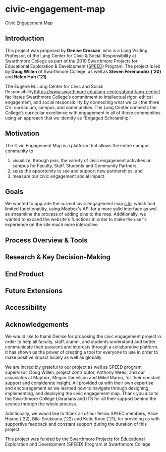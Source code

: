 # civic-engagement-map

Civic Engagement Map

## Introduction

This project was proposed by **Denise Crossan**, who is a Lang Visiting Professor, of the Lang Center for Civic & Social Responsibility at Swarthmore College as part of the 2019 Swarthmore Projects for Educational Exploration & Development ([SPEED](https://www.swarthmore.edu/its/swarthmore-projects-educational-exploration-and-development-speed-program)) Program. The project is led by **Doug Willen** of Swarthmore College, as well as **Steven Ferenandez ('20)** and **Helen Huh ('21)**.

The Eugene M. Lang Center for Civic and Social Responsibility(https://www.swarthmore.edu/lang-center/about-lang-center) facilitates Swarthmore College’s commitment to intellectual rigor, ethical engagement, and social responsibility by connecting what we call the three C’s: curriculum, campus, and communities. The Lang Center connects the College’s curricular excellence with engagement in all of those communities using an approach that we identify as “Engaged Scholarship.”

## Motivation

The Civic Engagement Map is a platform that allows the entire campus community to 
1) visualize,  through pins,  the variety of civic engagement activities on campus for Faculty, Staff, Students and Community Partners, 
2) seize the opportunity to see and support new partnerships, and 
3) measure our civic engagement social impact.  

## Goals

We wanted to upgrade the current civic engagement map [site](http://mapmyorg.net/), which had limited functionatlity, using Mapbox's API for a more solid interface as well as streamline the process of adding pins to the map. Additionally, we wanted to expand the website's functions in order to make the user's experience on the site much more interactive. 

## Process Overview & Tools

## Research & Key Decision-Making

## End Product

## Future Extensions

## Accessibility

## Acknowledgements

We would like to thank Denise for proposing the civic engagement project in order to help all faculty, staff, alumni, and students understand and better communicate their passions and interests through a collaborative platform. It has shown us the power of creating a tool for everyone to use in order to make positive impact locally as well as globally.

We are incredibly grateful to our project as well as SPEED program supervisor, Doug Willen, project contributor, Anthony Weed, and our associates at Mapbox, Megan Danielson and Mikel Maron, for their constant support and considerate insight. All provided us with their own expertise and encouragement as we learned how to navigate through designing, implementing, and deploying the civic engagement map. Thank you also to the Swarthmore College Librarians and ITS for all their support behind the scenes through the whole process.

Additionally, we would like to thank all of our fellow SPEED members, Alice Huang ('22), Bilal Soukouna ('22) and Katie Knox ('21), for providing us with supportive feedback and constant support during the duration of this project.

This project was funded by the Swarthmore Projects for Educational Exploration and Development (SPEED) Program at Swarthmore College.
